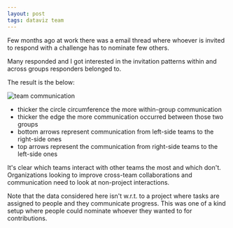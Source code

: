 ```yaml
---
layout: post
tags: dataviz team
---
```


Few months ago at work there was a email thread where whoever is invited to respond with a challenge has to nominate few others.

Many responded and I got interested in the invitation patterns within and across groups responders belonged to.

The result is the below:

![team communication](../../../../images/team-communication.png)

- thicker the circle circumference the more within-group communication
- thicker the edge the more communication occurred between those two groups
- bottom arrows represent communication from left-side teams to the right-side ones
- top arrows represent the communication from right-side teams to the left-side ones

It's clear which teams interact with other teams the most and which don't. Organizations looking to improve cross-team collaborations and communication need to look at non-project interactions.

Note that the data considered here isn't w.r.t. to a project where tasks are assigned to people and they communicate progress. This was one of a kind setup where people could nominate whoever they wanted to for contributions.
